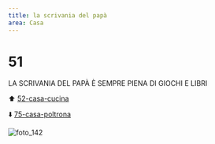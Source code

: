 ```yaml
---
title: la scrivania del papà
area: Casa
---
```

# 51
LA SCRIVANIA DEL PAPÀ È SEMPRE PIENA DI GIOCHI E LIBRI

⬆️ [52-casa-cucina](52-casa-cucina.md)

⬇️ [75-casa-poltrona](75-casa-poltrona.md)

![foto_142](_assets/preview_color/foto_142.jpg)